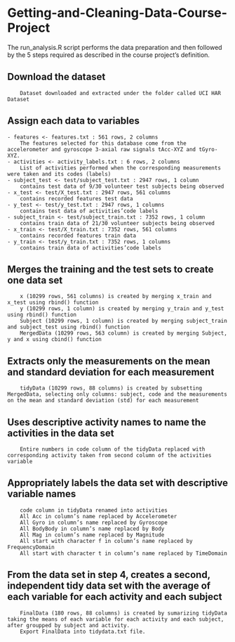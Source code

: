 # Getting-and-Cleaning-Data-Course-Project


The run_analysis.R script performs the data preparation and then followed by the 5 steps required as described in the course project’s definition.

   ##  Download the dataset
        Dataset downloaded and extracted under the folder called UCI HAR Dataset

   ##  Assign each data to variables
   
    - features <- features.txt : 561 rows, 2 columns
        The features selected for this database come from the accelerometer and gyroscope 3-axial raw signals tAcc-XYZ and tGyro-XYZ.
    - activities <- activity_labels.txt : 6 rows, 2 columns
        List of activities performed when the corresponding measurements were taken and its codes (labels)
    - subject_test <- test/subject_test.txt : 2947 rows, 1 column
        contains test data of 9/30 volunteer test subjects being observed
    - x_test <- test/X_test.txt : 2947 rows, 561 columns
        contains recorded features test data
    - y_test <- test/y_test.txt : 2947 rows, 1 columns
        contains test data of activities’code labels
    - subject_train <- test/subject_train.txt : 7352 rows, 1 column
        contains train data of 21/30 volunteer subjects being observed
    - x_train <- test/X_train.txt : 7352 rows, 561 columns
        contains recorded features train data
    - y_train <- test/y_train.txt : 7352 rows, 1 columns
        contains train data of activities’code labels

   ## Merges the training and the test sets to create one data set
   
        x (10299 rows, 561 columns) is created by merging x_train and x_test using rbind() function
        y (10299 rows, 1 column) is created by merging y_train and y_test using rbind() function
        Subject (10299 rows, 1 column) is created by merging subject_train and subject_test using rbind() function
        MergedData (10299 rows, 563 column) is created by merging Subject, y and x using cbind() function

   ## Extracts only the measurements on the mean and standard deviation for each measurement
        tidyData (10299 rows, 88 columns) is created by subsetting MergedData, selecting only columns: subject, code and the measurements on the mean and standard deviation (std) for each measurement

   ## Uses descriptive activity names to name the activities in the data set
        Entire numbers in code column of the tidyData replaced with corresponding activity taken from second column of the activities variable

   ## Appropriately labels the data set with descriptive variable names
        code column in tidyData renamed into activities
        All Acc in column’s name replaced by Accelerometer
        All Gyro in column’s name replaced by Gyroscope
        All BodyBody in column’s name replaced by Body
        All Mag in column’s name replaced by Magnitude
        All start with character f in column’s name replaced by FrequencyDomain
        All start with character t in column’s name replaced by TimeDomain

   ## From the data set in step 4, creates a second, independent tidy data set with the average of each variable for each activity and each subject
        FinalData (180 rows, 88 columns) is created by sumarizing tidyData taking the means of each variable for each activity and each subject, after groupped by subject and activity.
        Export FinalData into tidydata.txt file.



